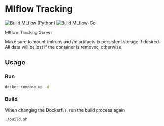 # Mlflow Tracking

[![Build MLflow (Python)](https://github.com/dwahdany/ml-mlflow-tracking/actions/workflows/docker-build.yml/badge.svg?branch=main&label=mlflow-python)](https://github.com/dwahdany/ml-mlflow-tracking/actions/workflows/docker-build.yml)
[![Build MLflow-Go](https://github.com/dwahdany/ml-mlflow-tracking/actions/workflows/docker-build.yml/badge.svg?branch=main&label=mlflow-go)](https://github.com/dwahdany/ml-mlflow-tracking/actions/workflows/docker-build.yml)

Mlflow Tracking Server

Make sure to mount /mlruns and /mlartifacts to persistent storage if desired. 
All data will be lost if the container is removed, otherwise.

## Usage
### Run
```bash
docker compose up -d
```

### Build
When changing the Dockerfile, run the build process again
```bash
./build.sh
```